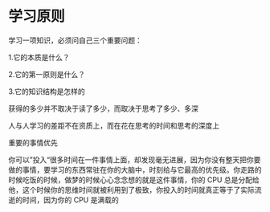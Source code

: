 # 学习原则

学习一项知识，必须问自己三个重要问题：

1.它的本质是什么？

2.它的第一原则是什么？

3.它的知识结构是怎样的

获得的多少并不取决于读了多少，而取决于思考了多少、多深

人与人学习的差距不在资质上，而在花在思考的时间和思考的深度上

重要的事情优先

你可以”投入“很多时间在一件事情上面，却发现毫无进展，因为你没有整天把你要做的事情，要学习的东西常驻在你的大脑中，时刻给与它最高的优先级。你走路的时候吃饭的时候，做梦的时候心心念念想的就是这件事情，你的 CPU 总是分配给他，这个时候你的思维时间就被利用到了极致，你投入的时间就真正等于了实际流逝的时间，因为你的 CPU 是满载的
